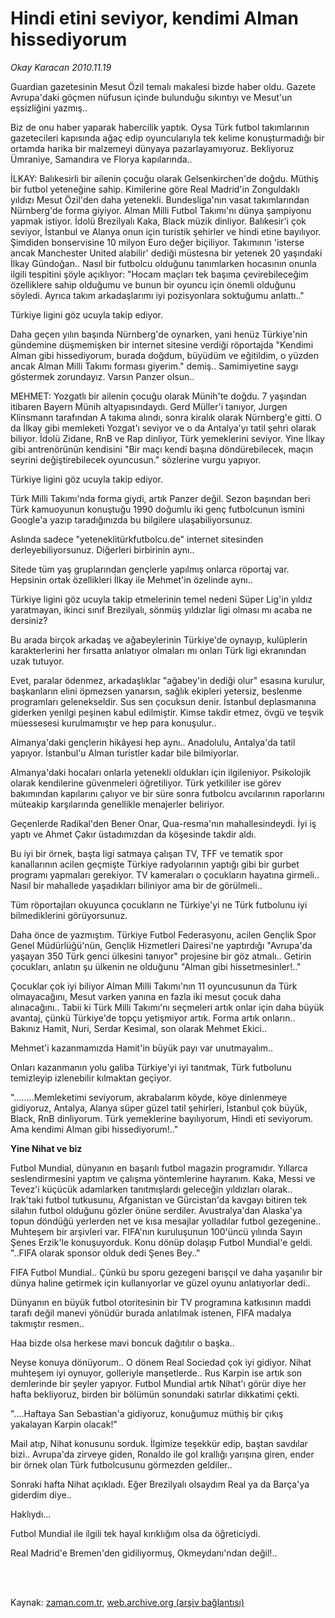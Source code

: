 # Hindi etini seviyor, kendimi Alman hissediyorum

*Okay Karacan 2010.11.19*

<td class="columnist-detail">
<p>Guardian gazetesinin Mesut Özil temalı makalesi bizde haber oldu. Gazete Avrupa'daki göçmen nüfusun içinde bulunduğu sıkıntıyı ve Mesut'un eşsizliğini yazmış..</p>
<p>
<div id="haberMetinDiv">
<p>Biz de onu haber yaparak habercilik yaptık. Oysa Türk futbol takımlarının gazetecileri kapısında ağaç edip oyuncularıyla tek kelime konuşturmadığı bir ortamda harika bir malzemeyi dünyaya pazarlayamıyoruz. Bekliyoruz Ümraniye, Samandıra ve Florya kapılarında..
<p>İLKAY: Balıkesirli bir ailenin çocuğu olarak Gelsenkirchen'de doğdu. Müthiş bir futbol yeteneğine sahip. Kimilerine göre Real Madrid'in Zonguldaklı yıldızı Mesut Özil'den daha yetenekli. Bundesliga'nın vasat takımlarından Nürnberg'de forma giyiyor. Alman Milli Futbol Takımı'nı dünya şampiyonu yapmak istiyor. İdolü Brezilyalı Kaka, Black müzik dinliyor. Balıkesir'i çok seviyor, İstanbul ve Alanya onun için turistik şehirler ve hindi etine bayılıyor. Şimdiden bonservisine 10 milyon Euro değer biçiliyor. Takımının 'isterse ancak Manchester United alabilir' dediği müstesna bir yetenek 20 yaşındaki İlkay Gündoğan.. Nasıl bir futbolcu olduğunu tanımlarken hocasının onunla ilgili tespitini şöyle açıklıyor: "Hocam maçları tek başıma çevirebileceğim özelliklere sahip olduğumu ve bunun bir oyuncu için önemli olduğunu söyledi. Ayrıca takım arkadaşlarımı iyi pozisyonlara soktuğumu anlattı.."
<p>Türkiye ligini göz ucuyla takip ediyor.
<p>Daha geçen yılın başında Nürnberg'de oynarken, yani henüz Türkiye'nin gündemine düşmemişken bir internet sitesine verdiği röportajda "Kendimi Alman gibi hissediyorum, burada doğdum, büyüdüm ve eğitildim, o yüzden ancak Alman Milli Takımı forması giyerim." demiş.. Samimiyetine saygı göstermek zorundayız. Varsın Panzer olsun..
<p>MEHMET: Yozgatlı bir ailenin çocuğu olarak Münih'te doğdu. 7 yaşından itibaren Bayern Münih altyapısındaydı. Gerd Müller'i tanıyor, Jurgen Klinsmann tarafından A takıma alındı, sonra kiralık olarak Nürnberg'e gitti. O da İlkay gibi memleketi Yozgat'ı seviyor ve o da Antalya'yı tatil şehri olarak biliyor. İdolü Zidane, RnB ve Rap dinliyor, Türk yemeklerini seviyor. Yine İlkay gibi antrenörünün kendisini "Bir maçı kendi başına döndürebilecek, maçın seyrini değiştirebilecek oyuncusun." sözlerine vurgu yapıyor.
<p>Türkiye ligini göz ucuyla takip ediyor.
<p>Türk Milli Takımı'nda forma giydi, artık Panzer değil. Sezon başından beri Türk kamuoyunun konuştuğu 1990 doğumlu iki genç futbolcunun ismini Google'a yazıp taradığınızda bu bilgilere ulaşabiliyorsunuz.
<p>Aslında sadece "yeteneklitürkfutbolcu.de" internet sitesinden derleyebiliyorsunuz. Diğerleri birbirinin aynı..
<p>Sitede tüm yaş gruplarından gençlerle yapılmış onlarca röportaj var. Hepsinin ortak özellikleri İlkay ile Mehmet'in özelinde aynı..
<p>Türkiye ligini göz ucuyla takip etmelerinin temel nedeni Süper Lig'in yıldız yaratmayan, ikinci sınıf Brezilyalı, sönmüş yıldızlar ligi olması mı acaba ne dersiniz?
<p>Bu arada birçok arkadaş ve ağabeylerinin Türkiye'de oynayıp, kulüplerin karakterlerini her fırsatta anlatıyor olmaları mı onları Türk ligi ekranından uzak tutuyor.
<p>Evet, paralar ödenmez, arkadaşlıklar "ağabey'in dediği olur" esasına kurulur, başkanların elini öpmezsen yanarsın, sağlık ekipleri yetersiz, beslenme programları gelenekseldir. Sus sen çocuksun denir. İstanbul deplasmanına giderken yenilgi peşinen kabul edilmiştir. Kimse takdir etmez, övgü ve teşvik müessesesi kurulmamıştır ve hep para konuşulur..
<p>Almanya'daki gençlerin hikâyesi hep aynı.. Anadolulu, Antalya'da tatil yapıyor. İstanbul'u Alman turistler kadar bile bilmiyorlar.
<p>Almanya'daki hocaları onlarla yetenekli oldukları için ilgileniyor. Psikolojik olarak kendilerine güvenmeleri öğretiliyor. Türk yetkililer ise görev bakımından kapılarını çalıyor ve bir süre sonra futbolcu avcılarının raporlarını müteakip karşılarında genellikle menajerler beliriyor.
<p>Geçenlerde Radikal'den Bener Onar, Qua-resma'nın mahallesindeydi. İyi iş yaptı ve Ahmet Çakır üstadımızdan da köşesinde takdir aldı.
<p>Bu iyi bir örnek, başta ligi satmaya çalışan TV, TFF ve tematik spor kanallarının acilen geçmişte Türkiye radyolarının yaptığı gibi bir gurbet programı yapmaları gerekiyor. TV kameraları o çocukların hayatına girmeli.. Nasıl bir mahallede yaşadıkları biliniyor ama bir de görülmeli..
<p>Tüm röportajları okuyunca çocukların ne Türkiye'yi ne Türk futbolunu iyi bilmediklerini görüyorsunuz.
<p>Daha önce de yazmıştım. Türkiye Futbol Federasyonu, acilen Gençlik Spor Genel Müdürlüğü'nün, Gençlik Hizmetleri Dairesi'ne yaptırdığı "Avrupa'da yaşayan 350 Türk genci ülkesini tanıyor" projesine bir göz atmalı.. Getirin çocukları, anlatın şu ülkenin ne olduğunu "Alman gibi hissetmesinler!.."
<p>Çocuklar çok iyi biliyor Alman Milli Takımı'nın 11 oyuncusunun da Türk olmayacağını, Mesut varken yanına en fazla iki mesut çocuk daha alınacağını.. Tabii ki Türk Milli Takımı'nı seçmeleri artık onlar için daha büyük avantaj, çünkü Türkiye'de topçu yetişmiyor artık. Forma artık onların.. Bakınız Hamit, Nuri, Serdar Kesimal, son olarak Mehmet Ekici..
<p>Mehmet'i kazanmamızda Hamit'in büyük payı var unutmayalım..
<p>Onları kazanmanın yolu galiba Türkiye'yi iyi tanıtmak, Türk futbolunu temizleyip izlenebilir kılmaktan geçiyor.
<p>"........Memleketimi seviyorum, akrabalarım köyde, köye dinlenmeye gidiyoruz, Antalya, Alanya süper güzel tatil şehirleri, İstanbul çok büyük, Black, RnB dinliyorum. Türk yemeklerine bayılıyorum, Hindi eti seviyorum. Ama kendimi Alman gibi hissediyorum!.."
<p><b>Yine Nihat ve biz</b>
<p>Futbol Mundial, dünyanın en başarılı futbol magazin programıdır. Yıllarca seslendirmesini yaptım ve çalışma yöntemlerine hayranım. Kaka, Messi ve Tevez'i küçücük adamlarken tanıtmışlardı geleceğin yıldızları olarak.. Irak'taki futbol tutkusunu, Afganistan ve Gürcistan'da kavgayı bitiren tek silahın futbol olduğunu gözler önüne serdiler. Avustralya'dan Alaska'ya topun döndüğü yerlerden net ve kısa mesajlar yolladılar futbol gezegenine.. Muhteşem bir arşivleri var. FIFA'nın kuruluşunun 100'üncü yılında Sayın Şenes Erzik'le konuşuyorduk. Konu dönüp dolaşıp Futbol Mundial'e geldi. "..FIFA olarak sponsor olduk dedi Şenes Bey.."
<p>FIFA Futbol Mundial.. Çünkü bu sporu gezegeni barışçıl ve daha yaşanılır bir dünya haline getirmek için kullanıyorlar ve güzel oyunu anlatıyorlar dedi..
<p>Dünyanın en büyük futbol otoritesinin bir TV programına katkısının maddi tarafı değil manevi yönüdür burada anlatılmak istenen, FIFA madalya takmıştır resmen..
<p>Haa bizde olsa herkese mavi boncuk dağıtılır o başka..
<p>Neyse konuya dönüyorum.. O dönem Real Sociedad çok iyi gidiyor. Nihat muhteşem iyi oynuyor, golleriyle manşetlerde.. Rus Karpin ise artık son demlerinde bir şeyler yapıyor. Futbol Mundial artık Nihat'ı görür diye her hafta bekliyoruz, birden bir bölümün sonundaki satırlar dikkatimi çekti.
<p>"....Haftaya San Sebastian'a gidiyoruz, konuğumuz müthiş bir çıkış yakalayan Karpin olacak!"
<p>Mail atıp, Nihat konusunu sorduk. İlgimize teşekkür edip, baştan savdılar bizi.. Avrupa'da zirveye giden, Ronaldo ile gol krallığı yarışına giren, ender bir örnek olan Türk futbolcusunu görmezden geldiler..
<p>Sonraki hafta Nihat açıkladı. Eğer Brezilyalı olsaydım Real ya da Barça'ya giderdim diye..
<p>Haklıydı...
<p>Futbol Mundial ile ilgili tek hayal kırıklığım olsa da öğreticiydi.
<p>Real Madrid'e Bremen'den gidiliyormuş, Okmeydanı'ndan değil!..</p></p></p></p></p></p></p></p></p></p></p></p></p></p></p></p></p></p></p></p></p></p></p></p></p></p></p></p></p></p></p></p></p></p></div>
</p>


<p><br>
		 </br></p></td>

Kaynak: [zaman.com.tr](http://zaman.com.tr/yazar.do?yazino=1054410), [web.archive.org (arşiv bağlantısı)](http://web.archive.org/web/20111117192803/http://www.zaman.com.tr/yazar.do?yazino=1054410)
